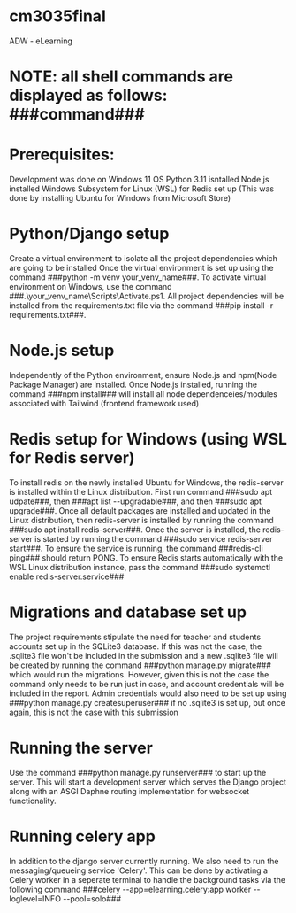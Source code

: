 # cm3035final
ADW - eLearning
# NOTE: all shell commands are displayed as follows: ###command###

# Prerequisites:
Development was done on Windows 11 OS
Python 3.11 isntalled
Node.js installed
Windows Subsystem for Linux (WSL) for Redis set up (This was done by installing Ubuntu for Windows from Microsoft Store)

# Python/Django setup
Create a virtual environment to isolate all the project dependencies which are going to be installed
Once the virtual environment is set up using the command ###python -m venv your_venv_name###. To activate
virtual environment on Windows, use the command ###.\your_venv_name\Scripts\Activate.ps1. All project dependencies
will be installed from the requirements.txt file via the command ###pip install -r requirements.txt###.

# Node.js setup
Independently of the Python environment, ensure Node.js and npm(Node Package Manager) are installed. Once Node.js installed, 
running the command ###npm install### will install all node dependenceies/modules associated with Tailwind (frontend framework used)

# Redis setup for Windows (using WSL for Redis server)
To install redis on the newly installed Ubuntu for Windows, the redis-server is installed within the Linux distribution.
First run command ###sudo apt udpate###, then ###apt list --upgradable###, and then ###sudo apt upgrade###. Once all default
packages are installed and updated in the Linux distribution, then redis-server is installed by running the
command ###sudo apt install redis-server###. Once the server is installed, the redis-server is started by running the
command ###sudo service redis-server start###. To ensure the service is running, the command ###redis-cli ping### should
return PONG. To ensure Redis starts automatically with the WSL Linux distribution instance, pass the
command ###sudo systemctl enable redis-server.service###

# Migrations and database set up
The project requirements stipulate the need for teacher and students accounts set up in the SQLite3 database. If this
was not the case, the .sqlite3 file won't be included in the submission and a new .sqlite3 file will be created by
running the command ###python manage.py migrate### which would run the migrations. However, given this is not the case
the command only needs to be run just in case, and account credentials will be included in the report. Admin credentials
would also need to be set up using ###python manage.py createsuperuser### if no .sqlite3 is set up, but once again,
this is not the case with this submission

# Running the server
Use the command ###python manage.py runserver### to start up the server. This will start a development server which serves
the Django project along with an ASGI Daphne routing implementation for websocket functionality.

# Running celery app
In addition to the django server currently running. We also need to run the messaging/queueing service 'Celery'. This can
be done by activating a Celery worker in a seperate terminal to handle the background tasks via the following 
command ###celery --app=elearning.celery:app worker --loglevel=INFO --pool=solo###